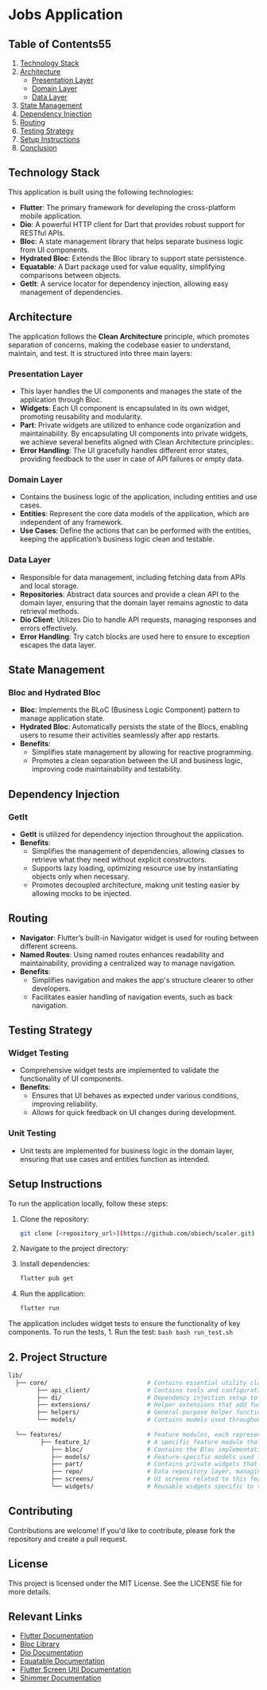 

# Jobs Application

## Table of Contents55

1. [Technology Stack](#technology-stack)
2. [Architecture](#architecture)
   - [Presentation Layer](#presentation-layer)
   - [Domain Layer](#domain-layer)
   - [Data Layer](#data-layer)
3. [State Management](#state-management)
4. [Dependency Injection](#dependency-injection)
5. [Routing](#routing)
6. [Testing Strategy](#testing-strategy)
7. [Setup Instructions](#setup-instructions)
8. [Conclusion](#conclusion)

## Technology Stack

This application is built using the following technologies:
- **Flutter**: The primary framework for developing the cross-platform mobile application.
- **Dio**: A powerful HTTP client for Dart that provides robust support for RESTful APIs.
- **Bloc**: A state management library that helps separate business logic from UI components.
- **Hydrated Bloc**: Extends the Bloc library to support state persistence.
- **Equatable**: A Dart package used for value equality, simplifying comparisons between objects.
- **GetIt**: A service locator for dependency injection, allowing easy management of dependencies.

## Architecture

The application follows the **Clean Architecture** principle, which promotes separation of concerns, making the codebase easier to understand, maintain, and test. It is structured into three main layers:

### Presentation Layer
- This layer handles the UI components and manages the state of the application through Bloc.
- **Widgets**: Each UI component is encapsulated in its own widget, promoting reusability and modularity.
- **Part**: Private widgets are utilized to enhance code organization and maintainability. By encapsulating UI components into private widgets, we achieve several benefits aligned with Clean Architecture principles:.
- **Error Handling**: The UI gracefully handles different error states, providing feedback to the user in case of API failures or empty data.

### Domain Layer
- Contains the business logic of the application, including entities and use cases.
- **Entities**: Represent the core data models of the application, which are independent of any framework.
- **Use Cases**: Define the actions that can be performed with the entities, keeping the application’s business logic clean and testable.

### Data Layer
- Responsible for data management, including fetching data from APIs and local storage.
- **Repositories**: Abstract data sources and provide a clean API to the domain layer, ensuring that the domain layer remains agnostic to data retrieval methods.
- **Dio Client**: Utilizes Dio to handle API requests, managing responses and errors effectively.
- **Error Handling**: Try catch blocks are used here to ensure to exception escapes the data layer.

## State Management

### Bloc and Hydrated Bloc
- **Bloc**: Implements the BLoC (Business Logic Component) pattern to manage application state.
- **Hydrated Bloc**: Automatically persists the state of the Blocs, enabling users to resume their activities seamlessly after app restarts.
- **Benefits**:
  - Simplifies state management by allowing for reactive programming.
  - Promotes a clean separation between the UI and business logic, improving code maintainability and testability.

## Dependency Injection

### GetIt
- **GetIt** is utilized for dependency injection throughout the application.
- **Benefits**:
  - Simplifies the management of dependencies, allowing classes to retrieve what they need without explicit constructors.
  - Supports lazy loading, optimizing resource use by instantiating objects only when necessary.
  - Promotes decoupled architecture, making unit testing easier by allowing mocks to be injected.

## Routing

- **Navigator**: Flutter’s built-in Navigator widget is used for routing between different screens.
- **Named Routes**: Using named routes enhances readability and maintainability, providing a centralized way to manage navigation.
- **Benefits**:
  - Simplifies navigation and makes the app's structure clearer to other developers.
  - Facilitates easier handling of navigation events, such as back navigation.

## Testing Strategy

### Widget Testing
- Comprehensive widget tests are implemented to validate the functionality of UI components.
- **Benefits**:
  - Ensures that UI behaves as expected under various conditions, improving reliability.
  - Allows for quick feedback on UI changes during development.

### Unit Testing
- Unit tests are implemented for business logic in the domain layer, ensuring that use cases and entities function as intended.

## Setup Instructions
To run the application locally, follow these steps:

1. Clone the repository:
    ```bash
    git clone [<repository_url>](https://github.com/obiech/scaler.git)
    ```
2. Navigate to the project directory:

3. Install dependencies:
    ```bash
    flutter pub get
    ```
4. Run the application:
    ```bash
    flutter run
    ```

The application includes widget tests to ensure the functionality of key components. To run the tests, 1. Run the test:
    ```bash
    bash run_test.sh
    ```

## 2. Project Structure

```bash
lib/
  ├── core/                            # Contains essential utility classes and services used throughout the app.
        ├── api_client/                # Contains tools and configurations for handling API requests and responses.
        ├── di/                        # Dependency injection setup to manage service lifecycles and provide instances.
        ├── extensions/                # Helper extensions that add functionality to existing classes.
        ├── helpers/                   # General-purpose helper functions and classes for common tasks.
        └── models/                    # Contains models used throughout the application, such as AppError.
        
  └── features/                        # Feature modules, each representing a distinct area of functionality in the app.
         ├── feature_1/                # A specific feature module that encapsulates related functionality.
            ├── bloc/                  # Contains the Bloc implementation for state management specific to this feature.
            ├── models/                # Feature-specific models used for data representation and transfer.
            ├── part/                  # Contains private widgets that are used internally within the feature.
            ├── repo/                  # Data repository layer, managing data sources and data manipulation for this feature.
            ├── screens/               # UI screens related to this feature, presenting user interfaces.
            └── widgets/               # Reusable widgets specific to this feature, designed for modular use.
```







## Contributing
Contributions are welcome! If you'd like to contribute, please fork the repository and create a pull request.

## License
This project is licensed under the MIT License. See the LICENSE file for more details.

## Relevant Links
- [Flutter Documentation](https://flutter.dev/docs)
- [Bloc Library](https://pub.dev/packages/flutter_bloc)
- [Dio Documentation](https://pub.dev/packages/dio)
- [Equatable Documentation](https://pub.dev/packages/equatable)
- [Flutter Screen Util Documentation](https://pub.dev/packages/flutter_screenutil)
- [Shimmer Documentation](https://pub.dev/packages/shimmer)
